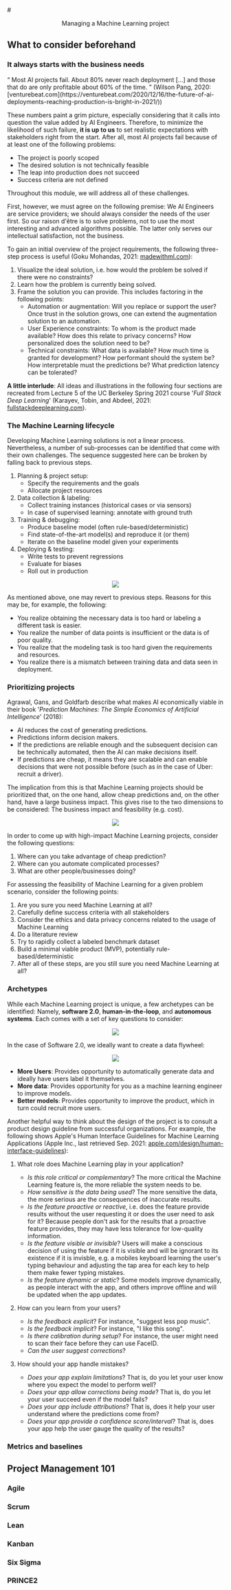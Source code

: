 #<center>Managing a Machine Learning project</center>

## What to consider beforehand

### It always starts with the business needs

<q cite="https://venturebeat.com/2020/12/16/the-future-of-ai-deployments-reaching-production-is-bright-in-2021/">
Most AI projects fail. About 80% never reach deployment [...] and those that do are only profitable about 60% of the time. 
</q> (Wilson Pang, 2020: [venturebeat.com](https://venturebeat.com/2020/12/16/the-future-of-ai-deployments-reaching-production-is-bright-in-2021/))

These numbers paint a grim picture, especially considering that it calls into question the value added by AI Engineers. Therefore, to minimize the likelihood of such failure, **it is up to us** to set realistic expectations with stakeholders right from the start. After all, most AI projects fail because of at least one of the following problems:

- The project is poorly scoped
- The desired solution is not technically feasible
- The leap into production does not succeed
- Success criteria are not defined

Throughout this module, we will address all of these challenges. 

First, however, we must agree on the following premise: We AI Engineers are service providers; we should always consider the needs of the user first. So our raison d'être is to solve problems, not to use the most interesting and advanced algorithms possible. The latter only serves our intellectual satisfaction, not the business.

To gain an initial overview of the project requirements, the following three-step process is useful (Goku Mohandas, 2021: [madewithml.com](https://madewithml.com/courses/mlops/solution/)):

1. Visualize the ideal solution, i.e. how would the problem be solved if there were no constraints?
2. Learn how the problem is currently being solved.
3. Frame the solution you can provide. This includes factoring in the following points:
    - Automation or augmentation: Will you replace or support the user? Once trust in the solution grows, one can extend the augmentation solution to an automation.
    - User Experience constraints: To whom is the product made available? How does this relate to privacy concerns? How personalized does the solution need to be?
    - Technical constraints: What data is available? How much time is granted for development? How performant should the system be? How interpretable must the predictions be? What prediction latency can be tolerated?

**A little interlude**: All ideas and illustrations in the following four sections are recreated from Lecture 5 of the UC Berkeley Spring 2021 course '*Full Stack Deep Learning*' (Karayev, Tobin, and Abdeel, 2021: [fullstackdeeplearning.com](https://fullstackdeeplearning.com/spring2021/lecture-5/)).

### The Machine Learning lifecycle

Developing Machine Learning solutions is not a linear process. Nevertheless, a number of sub-processes can be identified that come with their own challenges. The sequence suggested here can be broken by falling back to previous steps.

1. Planning & project setup: 
    - Specify the requirements and the goals
    - Allocate project resources
2. Data collection & labeling:
    - Collect training instances (historical cases or via sensors)
    - In case of supervised learning: annotate with ground truth
3. Training & debugging:
    - Produce baseline model (often rule-based/deterministic)
    - Find state-of-the-art model(s) and reproduce it (or them)
    - Iterate on the baseline model given your experiments
4. Deploying & testing:
    - Write tests to prevent regressions
    - Evaluate for biases
    - Roll out in production

<center><img src="../assets/ml_lifecycle.png"/></center>

As mentioned above, one may revert to previous steps. Reasons for this may be, for example, the following:

- You realize obtaining the necessary data is too hard or labeling a different task is easier. 
- You realize the number of data points is insufficient or the data is of poor quality.
- You realize that the modeling task is too hard given the requirements and resources.
- You realize there is a mismatch between training data and data seen in deployment.

### Prioritizing projects

Agrawal, Gans, and Goldfarb describe what makes AI economically viable in their book '*Prediction Machines: The Simple Economics of Artificial Intelligence*' (2018): 

- AI reduces the cost of generating predictions.
- Predictions inform decision makers.
- If the predictions are reliable enough and the subsequent decision can be technically automated, then the AI can make decisions itself. 
- If predictions are cheap, it means they are scalable and can enable decisions that were not possible before (such as in the case of Uber: recruit a driver). 

The implication from this is that Machine Learning projects should be prioritized that, on the one hand, allow cheap predictions and, on the other hand, have a large business impact. This gives rise to the two dimensions to be considered: The business impact and feasibility (e.g. cost).

<center><img src="../assets/priorities.png"/></center>

In order to come up with high-impact Machine Learning projects, consider the following questions:

1. Where can you take advantage of cheap prediction?
2. Where can you automate complicated processes?
3. What are other people/businesses doing?

For assessing the feasibility of Machine Learning for a given problem scenario, consider the following points:

1. Are you sure you need Machine Learning at all?
2. Carefully define success criteria with all stakeholders
3. Consider the ethics and data privacy concerns related to the usage of Machine Learning
4. Do a literature review
5. Try to rapidly collect a labeled benchmark dataset
6. Build a minimal viable product (MVP), potentially rule-based/deterministic
7. After all of these steps, are you still sure you need Machine Learning at all?

### Archetypes

While each Machine Learning project is unique, a few archetypes can be identified: Namely, **software 2.0**, **human-in-the-loop**, and **autonomous systems**. Each comes with a set of key questions to consider:

<center><img src="../assets/archetypes.png"/></center>

In the case of Software 2.0, we ideally want to create a data flywheel:

<center><img src="../assets/data_flywheel.png"/></center>

- **More Users**: Provides opportunity to automatically generate data and ideally have users label it themselves.
- **More data**: Provides opportunity for you as a machine learning engineer to improve models.
- **Better models**: Provides opportunity to improve the product, which in turn could recruit more users.

Another helpful way to think about the design of the project is to consult a product design guideline from successful organizations. For example, the following shows Apple's Human Interface Guidelines for Machine Learning Applications (Apple Inc., last retrieved Sep. 2021: [apple.com/design/human-interface-guidelines](https://developer.apple.com/design/human-interface-guidelines/machine-learning/overview/introduction/)):

1. What role does Machine Learning play in your application?
    - *Is this role critical or complementary*? The more critical the Machine Learning feature is, the more reliable the system needs to be.
    - *How sensitive is the data being used*? The more sensitive the data, the more serious are the consequences of inaccurate results.
    - *Is the feature proactive or reactive*, i.e. does the feature provide results without the user requesting it or does the user need to ask for it? Because people don't ask for the results that a proactive feature provides, they may have less tolerance for low-quality information.
    - *Is the feature visible or invisible*? Users will make a conscious decision of using the feature if it is visible and will be ignorant to its existence if it is invisble, e.g. a mobiles keyboard learning the user's typing behaviour and adjusting the tap area for each key to help them make fewer typing mistakes.
    - *Is the feature dynamic or static*? Some models improve dynamically, as people interact with the app, and others improve offline and will be updated when the app updates.

2. How can you learn from your users?
    - *Is the feedback explicit*? For instance, "suggest less pop music".
    - *Is the feedback implicit*? For instance, "I like this song".
    - *Is there calibration during setup*? For instance, the user might need to scan their face before they can use FaceID.
    - *Can the user suggest corrections*? 

3. How should your app handle mistakes?
    - *Does your app explain limitations*? That is, do you let your user know where you expect the model to perform well?
    - *Does your app allow corrections being made*? That is, do you let your user succeed even if the model fails?
    - *Does your app include attributions*? That is, does it help your user understand where the predictions come from?
    - *Does your app provide a confidence score/interval*? That is, does your app help the user gauge the quality of the results? 

### Metrics and baselines

## Project Management 101

### Agile

### Scrum

### Lean

### Kanban

### Six Sigma

### PRINCE2
